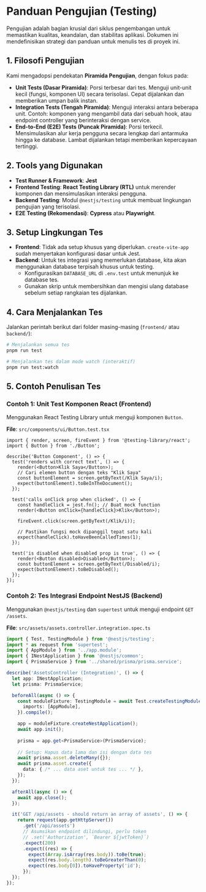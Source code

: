 # Panduan Pengujian (Testing)

Pengujian adalah bagian krusial dari siklus pengembangan untuk memastikan kualitas, keandalan, dan stabilitas aplikasi. Dokumen ini mendefinisikan strategi dan panduan untuk menulis tes di proyek ini.

## 1. Filosofi Pengujian

Kami mengadopsi pendekatan **Piramida Pengujian**, dengan fokus pada:
-   **Unit Tests (Dasar Piramida)**: Porsi terbesar dari tes. Menguji unit-unit kecil (fungsi, komponen UI) secara terisolasi. Cepat dijalankan dan memberikan umpan balik instan.
-   **Integration Tests (Tengah Piramida)**: Menguji interaksi antara beberapa unit. Contoh: komponen yang mengambil data dari sebuah hook, atau endpoint controller yang berinteraksi dengan service.
-   **End-to-End (E2E) Tests (Puncak Piramida)**: Porsi terkecil. Mensimulasikan alur kerja pengguna secara lengkap dari antarmuka hingga ke database. Lambat dijalankan tetapi memberikan kepercayaan tertinggi.

## 2. Tools yang Digunakan

-   **Test Runner & Framework**: **Jest**
-   **Frontend Testing**: **React Testing Library (RTL)** untuk merender komponen dan mensimulasikan interaksi pengguna.
-   **Backend Testing**: Modul `@nestjs/testing` untuk membuat lingkungan pengujian yang terisolasi.
-   **E2E Testing (Rekomendasi)**: **Cypress** atau **Playwright**.

## 3. Setup Lingkungan Tes

-   **Frontend**: Tidak ada setup khusus yang diperlukan. `create-vite-app` sudah menyertakan konfigurasi dasar untuk Jest.
-   **Backend**: Untuk tes integrasi yang memerlukan database, kita akan menggunakan database terpisah khusus untuk testing.
    -   Konfigurasikan `DATABASE_URL` di `.env.test` untuk menunjuk ke database tes.
    -   Gunakan skrip untuk membersihkan dan mengisi ulang database sebelum setiap rangkaian tes dijalankan.

## 4. Cara Menjalankan Tes

Jalankan perintah berikut dari folder masing-masing (`frontend/` atau `backend/`):

```bash
# Menjalankan semua tes
pnpm run test

# Menjalankan tes dalam mode watch (interaktif)
pnpm run test:watch
```

## 5. Contoh Penulisan Tes

### Contoh 1: Unit Test Komponen React (Frontend)

Menggunakan React Testing Library untuk menguji komponen `Button`.

**File**: `src/components/ui/Button.test.tsx`
```tsx
import { render, screen, fireEvent } from '@testing-library/react';
import { Button } from './Button';

describe('Button Component', () => {
  test('renders with correct text', () => {
    render(<Button>Klik Saya</Button>);
    // Cari elemen button dengan teks "Klik Saya"
    const buttonElement = screen.getByText(/Klik Saya/i);
    expect(buttonElement).toBeInTheDocument();
  });

  test('calls onClick prop when clicked', () => {
    const handleClick = jest.fn(); // Buat mock function
    render(<Button onClick={handleClick}>Klik</Button>);
    
    fireEvent.click(screen.getByText(/Klik/i));
    
    // Pastikan fungsi mock dipanggil tepat satu kali
    expect(handleClick).toHaveBeenCalledTimes(1);
  });

  test('is disabled when disabled prop is true', () => {
    render(<Button disabled>Disabled</Button>);
    const buttonElement = screen.getByText(/Disabled/i);
    expect(buttonElement).toBeDisabled();
  });
});
```

### Contoh 2: Tes Integrasi Endpoint NestJS (Backend)

Menggunakan `@nestjs/testing` dan `supertest` untuk menguji endpoint `GET /assets`.

**File**: `src/assets/assets.controller.integration.spec.ts`
```typescript
import { Test, TestingModule } from '@nestjs/testing';
import * as request from 'supertest';
import { AppModule } from '../app.module';
import { INestApplication } from '@nestjs/common';
import { PrismaService } from '../shared/prisma/prisma.service';

describe('AssetsController (Integration)', () => {
  let app: INestApplication;
  let prisma: PrismaService;

  beforeAll(async () => {
    const moduleFixture: TestingModule = await Test.createTestingModule({
      imports: [AppModule],
    }).compile();

    app = moduleFixture.createNestApplication();
    await app.init();
    
    prisma = app.get<PrismaService>(PrismaService);
    
    // Setup: Hapus data lama dan isi dengan data tes
    await prisma.asset.deleteMany({});
    await prisma.asset.create({
      data: { /* ... data aset untuk tes ... */ },
    });
  });

  afterAll(async () => {
    await app.close();
  });

  it('GET /api/assets - should return an array of assets', () => {
    return request(app.getHttpServer())
      .get('/api/assets')
      // Asumsikan endpoint dilindungi, perlu token
      // .set('Authorization', `Bearer ${jwtToken}`) 
      .expect(200)
      .expect((res) => {
        expect(Array.isArray(res.body)).toBe(true);
        expect(res.body.length).toBeGreaterThan(0);
        expect(res.body[0]).toHaveProperty('id');
      });
  });
});
```